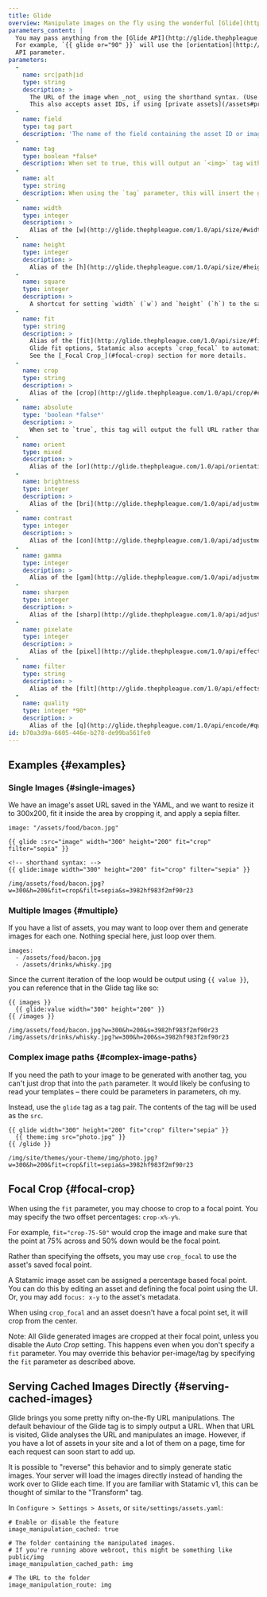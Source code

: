 ```yaml
---
title: Glide
overview: Manipulate images on the fly using the wonderful [Glide](http://glide.thephpleague.com/) library.
parameters_content: |
  You may pass anything from the [Glide API](http://glide.thephpleague.com/1.0/api/quick-reference/) as a parameter.  
  For example, `{{ glide or="90" }}` will use the [orientation](http://glide.thephpleague.com/1.0/api/orientation/#orientation-or)
  API parameter.
parameters:
  -
    name: src|path|id
    type: string
    description: >
      The URL of the image when _not_ using the shorthand syntax. (Use the shorthand syntax if you can, it's nicer.)
      This also accepts asset IDs, if using [private assets](/assets#private-assets), for example.
  -
    name: field
    type: tag part
    description: 'The name of the field containing the asset ID or image path when using the shorthand syntax. This is not actually a parameter, but part of the tag itself. For example, `{{ glide:hero_image }}`.'    
  -
    name: tag
    type: boolean *false*
    description: When set to true, this will output an `<img>` tag with the URL in the `src` attribute, rather than just the URL.
  -
    name: alt
    type: string
    description: When using the `tag` parameter, this will insert the given text into the `alt` attribute.
  -
    name: width
    type: integer
    description: >
      Alias of the [w](http://glide.thephpleague.com/1.0/api/size/#width-w) Glide API parameter.
  -
    name: height
    type: integer
    description: >
      Alias of the [h](http://glide.thephpleague.com/1.0/api/size/#height-h) Glide API parameter.
  -
    name: square
    type: integer
    description: >
      A shortcut for setting `width` (`w`) and `height` (`h`) to the same value.
  -
    name: fit
    type: string
    description: >
      Alias of the [fit](http://glide.thephpleague.com/1.0/api/size/#fit-fit) Glide API parameter. In addition to the
      Glide fit options, Statamic also accepts `crop_focal` to automatically fit/crop to a predefined focal point.
      See the [_Focal Crop_](#focal-crop) section for more details.
  -
    name: crop
    type: string
    description: >
      Alias of the [crop](http://glide.thephpleague.com/1.0/api/crop/#crop-crop) Glide API parameter.
  -
    name: absolute
    type: 'boolean *false*'
    description: >
      When set to `true`, this tag will output the full URL rather than the default relative URL.
  -
    name: orient
    type: mixed
    description: >
      Alias of the [or](http://glide.thephpleague.com/1.0/api/orientation/#orientation-or) Glide API parameter.
  -
    name: brightness
    type: integer
    description: >
      Alias of the [bri](http://glide.thephpleague.com/1.0/api/adjustments/#brightness-bri) Glide API parameter.
  -
    name: contrast
    type: integer
    description: >
      Alias of the [con](http://glide.thephpleague.com/1.0/api/adjustments/#contrast-con) Glide API parameter.
  -
    name: gamma
    type: integer
    description: >
      Alias of the [gam](http://glide.thephpleague.com/1.0/api/adjustments/#gamma-gam) Glide API parameter.
  -
    name: sharpen
    type: integer
    description: >
      Alias of the [sharp](http://glide.thephpleague.com/1.0/api/adjustments/#sharpen-sharp) Glide API parameter.
  -
    name: pixelate
    type: integer
    description: >
      Alias of the [pixel](http://glide.thephpleague.com/1.0/api/effects/#pixelate-pixel) Glide API parameter.
  -
    name: filter
    type: string
    description: >
      Alias of the [filt](http://glide.thephpleague.com/1.0/api/effects/#filter-filt) Glide API parameter.
  -
    name: quality
    type: integer *90*
    description: >
      Alias of the [q](http://glide.thephpleague.com/1.0/api/encode/#quality-q) Glide API parameter.
id: b70a3d9a-6605-446e-b278-de99ba561fe0
---
```

## Examples {#examples}

### Single Images {#single-images}

We have an image's asset URL saved in the YAML, and we want to resize it to 300x200, fit it inside the area by cropping it, and apply a sepia filter.

``` language-yaml
image: "/assets/food/bacon.jpg"
```

```
{{ glide :src="image" width="300" height="200" fit="crop" filter="sepia" }}

<!-- shorthand syntax: -->
{{ glide:image width="300" height="200" fit="crop" filter="sepia" }}
```

``` .language-output
/img/assets/food/bacon.jpg?w=300&h=200&fit=crop&filt=sepia&s=3982hf983f2mf90r23
```

### Multiple Images {#multiple}

If you have a list of assets, you may want to loop over them and generate images for each one. Nothing special here, just loop over them.

``` .language-yaml
images:
  - /assets/food/bacon.jpg
  - /assets/drinks/whisky.jpg
```

Since the current iteration of the loop would be output using `{{ value }}`, you can reference that in the Glide tag like so:

```
{{ images }}
  {{ glide:value width="300" height="200" }}
{{ /images }}
```

``` .language-output
/img/assets/food/bacon.jpg?w=300&h=200&s=3982hf983f2mf90r23
/img/assets/drinks/whisky.jpg?w=300&h=200&s=3982hf983f2mf90r23
```

### Complex image paths {#complex-image-paths}

If you need the path to your image to be generated with another tag, you can't just drop that into the `path` parameter.
It would likely be confusing to read your templates – there could be parameters in parameters, oh my.

Instead, use the `glide` tag as a tag pair. The contents of the tag will be used as the `src`.

```
{{ glide width="300" height="200" fit="crop" filter="sepia" }}
  {{ theme:img src="photo.jpg" }}
{{ /glide }}
```

``` .language-output
/img/site/themes/your-theme/img/photo.jpg?w=300&h=200&fit=crop&filt=sepia&s=3982hf983f2mf90r23
```


## Focal Crop {#focal-crop}

When using the `fit` parameter, you may choose to crop to a focal point. You may specify the
two offset percentages: `crop-x%-y%`.

For example, `fit="crop-75-50"` would crop the image and make sure that the point at 75% across
and 50% down would be the focal point.

Rather than specifying the offsets, you may use `crop_focal` to use the asset's saved focal point.

A Statamic image asset can be assigned a percentage based focal point. You can do this by editing an
asset and defining the focal point using the UI. Or, you may add `focus: x-y` to the asset's metadata.

When using `crop_focal` and an asset doesn't have a focal point set, it will crop from the center.

Note: All Glide generated images are cropped at their focal point, unless you disable the _Auto Crop_
setting. This happens even when you don't specify a `fit` parameter. You may override this behavior
per-image/tag by specifying the `fit` parameter as described above.


## Serving Cached Images Directly {#serving-cached-images}

Glide brings you some pretty nifty on-the-fly URL manipulations. The default behaviour of the Glide tag is to simply output a URL. When that URL is
visited, Glide analyses the URL and manipulates an image. However, if you have a lot of assets in your site and a lot of them on a page, time for each
request can soon start to add up.

It is possible to "reverse" this behavior and to simply generate static images. Your server will load the images directly instead of handing the work
over to Glide each time. If you are familiar with Statamic v1, this can be thought of similar to the "Transform" tag.

In `Configure > Settings > Assets`, or `site/settings/assets.yaml`:

``` .language-yaml
# Enable or disable the feature
image_manipulation_cached: true

# The folder containing the manipulated images.
# If you're running above webroot, this might be something like public/img
image_manipulation_cached_path: img

# The URL to the folder
image_manipulation_route: img
```

